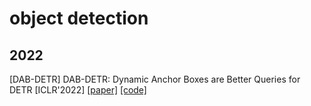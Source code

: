 # object detection
## 2022
[DAB-DETR] DAB-DETR: Dynamic Anchor Boxes are Better Queries for DETR [ICLR'2022] [[paper]](https://arxiv.org/abs/2201.12329) [[code]](https://github.com/IDEA-opensource/DAB-DETR)